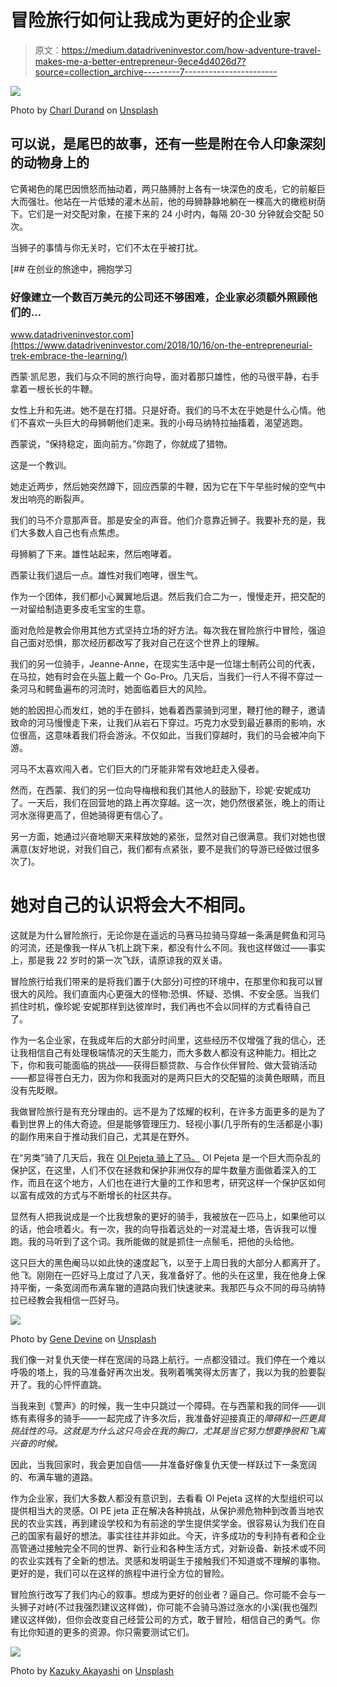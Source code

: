 # 冒险旅行如何让我成为更好的企业家

> 原文：<https://medium.datadriveninvestor.com/how-adventure-travel-makes-me-a-better-entrepreneur-9ece4d4026d7?source=collection_archive---------7----------------------->

![](img/ca27d94abec6489d41cc1c590d8b6393.png)

Photo by [Charl Durand](https://unsplash.com/@charl_durand?utm_source=medium&utm_medium=referral) on [Unsplash](https://unsplash.com?utm_source=medium&utm_medium=referral)

## 可以说，是尾巴的故事，还有一些是附在令人印象深刻的动物身上的

它黄褐色的尾巴因愤怒而抽动着，两只胳膊肘上各有一块深色的皮毛，它的前躯巨大而强壮。他站在一片低矮的灌木丛前，他的母狮静静地躺在一棵高大的橄榄树荫下。它们是一对交配对象，在接下来的 24 小时内，每隔 20-30 分钟就会交配 50 次。

当狮子的事情与你无关时，它们不太在乎被打扰。

[](https://www.datadriveninvestor.com/2018/10/16/on-the-entrepreneurial-trek-embrace-the-learning/) [## 在创业的旅途中，拥抱学习

### 好像建立一个数百万美元的公司还不够困难，企业家必须额外照顾他们的…

www.datadriveninvestor.com](https://www.datadriveninvestor.com/2018/10/16/on-the-entrepreneurial-trek-embrace-the-learning/) 

西蒙·凯尼恩，我们与众不同的旅行向导，面对着那只雄性，他的马很平静，右手拿着一根长长的牛鞭。

女性上升和先进。她不是在打猎。只是好奇。我们的马不太在乎她是什么心情。他们不喜欢一头巨大的母狮朝他们走来。我的小母马纳特拉抽搐着，渴望逃跑。

西蒙说，“保持稳定，面向前方。”你跑了，你就成了猎物。

这是一个教训。

她走近两步，然后她突然蹲下，回应西蒙的牛鞭，因为它在下午早些时候的空气中发出响亮的断裂声。

我们的马不介意那声音。那是安全的声音。他们介意靠近狮子。我要补充的是，我们大多数人自己也有点焦虑。

母狮躺了下来。雄性站起来，然后咆哮着。

西蒙让我们退后一点。雄性对我们咆哮，很生气。

作为一个团体，我们都小心翼翼地后退。然后我们合二为一，慢慢走开，把交配的一对留给制造更多皮毛宝宝的生意。

面对危险是教会你用其他方式坚持立场的好方法。每次我在冒险旅行中冒险，强迫自己面对恐惧，那次经历都改写了我对自己在这个世界上的理解。

我们的另一位骑手，Jeanne-Anne，在现实生活中是一位瑞士制药公司的代表，在马拉，她有时会在头盔上戴一个 Go-Pro。几天后，当我们一行人不得不穿过一条河马和鳄鱼遍布的河流时，她面临着巨大的风险。

她的脸因担心而发红，她的手在颤抖，她看着西蒙骑到河里，鞭打他的鞭子，邀请致命的河马慢慢走下来，让我们从岩石下穿过。巧克力水受到最近暴雨的影响，水位很高，这意味着我们将会游泳。不仅如此，当我们穿越时，我们的马会被冲向下游。

河马不太喜欢闯入者。它们巨大的门牙能非常有效地赶走入侵者。

然而，在西蒙、我们的另一位向导梅根和我们其他人的鼓励下，珍妮·安妮成功了。一天后，我们在回营地的路上再次穿越。这一次，她仍然很紧张，晚上的雨让河水涨得更高了，但她骑得更有信心了。

另一方面，她通过兴奋地聊天来释放她的紧张，显然对自己很满意。我们对她也很满意(友好地说，对我们自己，我们都有点紧张，要不是我们的导游已经做过很多次了)。

# 她对自己的认识将会大不相同。

这就是为什么冒险旅行，无论你是在遥远的马赛马拉骑马穿越一条满是鳄鱼和河马的河流，还是像我一样从飞机上跳下来，都没有什么不同。我也这样做过——事实上，那是我 22 岁时的第一次飞跃，请原谅我的双关语。

冒险旅行给我们带来的是将我们置于(大部分)可控的环境中，在那里你和我可以冒很大的风险。我们直面内心更强大的怪物:恐惧、怀疑、恐惧、不安全感。当我们抓住时机，像珍妮·安妮那样到达彼岸时，我们再也不会以同样的方式看待自己了。

作为一名企业家，在我成年后的大部分时间里，这些经历不仅增强了我的信心，还让我相信自己有处理极端情况的天生能力，而大多数人都没有这种能力。相比之下，你和我可能面临的挑战——获得巨额贷款、与合作伙伴冒险、做大营销活动——都显得苍白无力，因为你和我面对的是两只巨大的交配猫的淡黄色眼睛，而且没有先眨眼。

我做冒险旅行是有充分理由的。远不是为了炫耀的权利，在许多方面更多的是为了看到世界上的伟大奇迹。但是能够管理压力、轻视小事(几乎所有的生活都是小事)的副作用来自于推动我们自己，尤其是在野外。

在“另类”骑了几天后，我在 [Ol Pejeta 骑上了马。](https://www.olpejetaconservancy.org/) Ol Pejeta 是一个巨大而杂乱的保护区，在这里，人们不仅在拯救和保护非洲仅存的犀牛数量方面做着深入的工作，而且在这个地方，人们也在进行大量的工作和思考，研究这样一个保护区如何以富有成效的方式与不断增长的社区共存。

显然有人把我说成是一个比我想象的更好的骑手，我被放在一匹马上，如果他可以的话，他会喷着火。有一次，我的向导指着远处的一对混凝土塔，告诉我可以慢跑。我的马听到了这个词。我所能做的就是抓住一点鬃毛，把他的头给他。

这只巨大的黑色阉马以如此快的速度起飞，以至于上周日我的大部分人都离开了。他*飞*。刚刚在一匹好马上度过了八天，我准备好了。他的头在这里，我在他身上保持平衡，一条宽阔而布满车辙的道路向我们快速驶来。我那匹与众不同的母马纳特拉已经教会我相信一匹好马。

![](img/0c8bff7fdce6d65861d50e96c0bdbd97.png)

Photo by [Gene Devine](https://unsplash.com/@devine_images?utm_source=medium&utm_medium=referral) on [Unsplash](https://unsplash.com?utm_source=medium&utm_medium=referral)

我们像一对复仇天使一样在宽阔的马路上航行。一点都没错过。我们停在一个难以呼吸的塔上，我的马准备好再次出发。我咧着嘴笑得太厉害了，我以为我的脸要裂开了。我的心怦怦直跳。

当我来到《警声》的时候，我一生中只跳过一个障碍。在与西蒙和我的同伴——训练有素得多的骑手——一起完成了许多次后，我准备好迎接真正的*障碍和一匹更具挑战性的马。这就是为什么这只鸟会在我的胸口，尤其是当它努力想要挣脱和飞离兴奋的时候。*

因此，当我回家时，我会更加自信——并准备好像复仇天使一样跃过下一条宽阔的、布满车辙的道路。

作为企业家，我们大多数人都没有意识到，去看看 Ol Pejeta 这样的大型组织可以提供相当大的灵感。Ol PE jeta 正在解决各种挑战，从保护濒危物种到改善当地农民的农业实践，再到建设学校和为有前途的学生提供奖学金。很容易认为我们在自己的国家有最好的想法。事实往往并非如此。今天，许多成功的专利持有者和企业高管通过接触完全不同的世界、新行业和各种生活方式，对新设备、新技术或不同的农业实践有了全新的想法。灵感和发明诞生于接触我们不知道或不理解的事物。更好的是，我们可以在这样的旅程中进行全方位的冒险。

冒险旅行改写了我们内心的叙事。想成为更好的创业者？逼自己。你可能不会与一头狮子对峙(不过我强烈建议这样做)，你可能不会骑马游过涨水的小溪(我也强烈建议这样做)，但你会改变自己经营公司的方式，敢于冒险，相信自己的勇气。你有比你知道的更多的资源。你只需要测试它们。

![](img/7c9f8aaa6b067012a56076984ca0e862.png)

Photo by [Kazuky Akayashi](https://unsplash.com/@kazukyakayashi?utm_source=medium&utm_medium=referral) on [Unsplash](https://unsplash.com?utm_source=medium&utm_medium=referral)